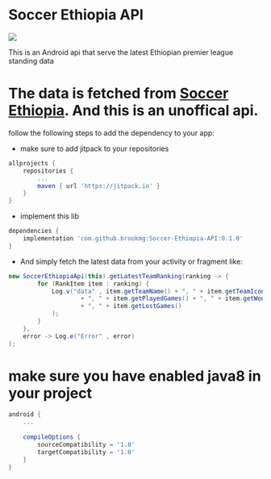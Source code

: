 # Soccer Ethiopia API
[![](https://jitpack.io/v/brookmg/Soccer-Ethiopia-API.svg)](https://jitpack.io/#brookmg/Soccer-Ethiopia-API)

This is an Android api that serve the latest Ethiopian premier league standing data

# The data is fetched from [Soccer Ethiopia](http://soccerethiopia.net). And this is an unoffical api.

follow the following steps to add the dependency to your app:

* make sure to add jitpack to your repositories

```gradle 
allprojects {
	repositories {
		...
		maven { url 'https://jitpack.io' }
	}
}
```

* implement this lib

```gradle 
dependencies {
    implementation 'com.github.brookmg:Soccer-Ethiopia-API:0.1.0'
}
```

* And simply fetch the latest data from your activity or fragment like:

```java
new SoccerEthiopiaApi(this).getLatestTeamRanking(ranking -> {
        for (RankItem item : ranking) {
            Log.v("data" , item.getTeamName() + ", " + item.getTeamIcon() + ", " + item.getRank()
                    + ", " + item.getPlayedGames() + ", " + item.getWonGames() + ", " + item.getDrawGames() 
                    + ", " + item.getLostGames()
            );
		}
	}, 
	error -> Log.e("Error" , error)
);
```

# make sure you have enabled java8 in your project
 
```gradle
android {
	...
	
    compileOptions {
        sourceCompatibility = '1.8'
        targetCompatibility = '1.8'
    }
}
```